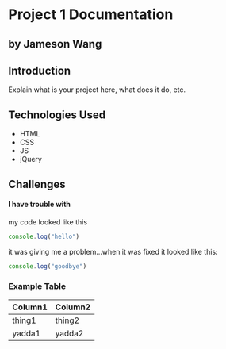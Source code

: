 <!-- number of "#" can be represented as "h1/h2/h3..." -->
# Project 1 Documentation
## by Jameson Wang


## Introduction

Explain what is your project here, what does it do, etc.

## Technologies Used

- HTML
- CSS
- JS
- jQuery

## Challenges

#### I have trouble with

my code looked like this

```js
console.log("hello")
```

it was giving me a problem...when it was fixed it looked like this:

```js
console.log("goodbye")
```

### Example Table

| Column1 | Column2 |
|---------|---------|
| thing1  | thing2  |
| yadda1  |  yadda2 |